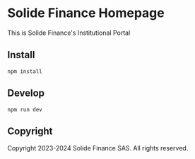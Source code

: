 # Solide Finance Homepage

This is Solide Finance's Institutional Portal

## Install

```
npm install
```

## Develop

```
npm run dev
```

## Copyright

Copyright 2023-2024 Solide Finance SAS. All rights reserved.
